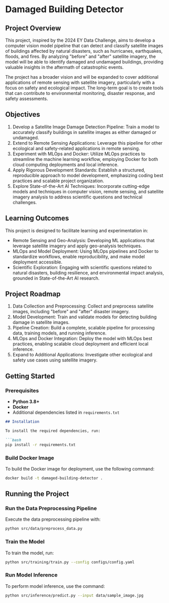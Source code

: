 # Damaged Building Detector
## Project Overview
This project, inspired by the 2024 EY Data Challenge, aims to develop a computer vision model pipeline that can detect and classify satellite images of buildings affected by natural disasters, such as hurricanes, earthquakes, floods, and fires. By analyzing "before" and "after" satellite imagery, the model will be able to identify damaged and undamaged buildings, providing valuable insights in the aftermath of catastrophic events.

The project has a broader vision and will be expanded to cover additional applications of remote sensing with satellite imagery, particularly with a focus on safety and ecological impact. The long-term goal is to create tools that can contribute to environmental monitoring, disaster response, and safety assessments.

## Objectives
1. Develop a Satellite Image Damage Detection Pipeline: Train a model to accurately classify buildings in satellite images as either damaged or undamaged.
2. Extend to Remote Sensing Applications: Leverage this pipeline for other ecological and safety-related applications in remote sensing.
3. Experiment with MLOps and Docker: Utilize MLOps practices to streamline the machine learning workflow, employing Docker for both cloud computing deployments and local inference.
4. Apply Rigorous Development Standards: Establish a structured, reproducible approach to model development, emphasizing coding best practices and scalable project organization.
5. Explore State-of-the-Art AI Techniques: Incorporate cutting-edge models and techniques in computer vision, remote sensing, and satellite imagery analysis to address scientific questions and technical challenges.

## Learning Outcomes
This project is designed to facilitate learning and experimentation in:

- Remote Sensing and Geo-Analysis: Developing ML applications that leverage satellite imagery and apply geo-analysis techniques.
- MLOps and Model Deployment: Using MLOps pipelines and Docker to standardize workflows, enable reproducibility, and make model deployment accessible.
- Scientific Exploration: Engaging with scientific questions related to natural disasters, building resilience, and environmental impact analysis, grounded in State-of-the-Art AI research.

## Project Roadmap
1. Data Collection and Preprocessing: Collect and preprocess satellite images, including "before" and "after" disaster imagery.
2. Model Development: Train and validate models for detecting building damage in satellite images.
3. Pipeline Creation: Build a complete, scalable pipeline for processing data, training models, and running inference.
4. MLOps and Docker Integration: Deploy the model with MLOps best practices, enabling scalable cloud deployment and efficient local inference.
5. Expand to Additional Applications: Investigate other ecological and safety use cases using satellite imagery.


## Getting Started

### Prerequisites
- **Python 3.8+**
- **Docker**
- Additional dependencies listed in `requirements.txt`


```markdown
## Installation

To install the required dependencies, run:

```bash
pip install -r requirements.txt
```

### Build Docker Image

To build the Docker image for deployment, use the following command:

```bash
docker build -t damaged-building-detector . 
```

## Running the Project

### Run the Data Preprocessing Pipeline

Execute the data preprocessing pipeline with:

```bash
python src/data/preprocess_data.py
```

### Train the Model

To train the model, run:

```bash
python src/training/train.py --config configs/config.yaml
```

### Run Model Inference

To perform model inference, use the command:

```bash
python src/inference/predict.py --input data/sample_image.jpg